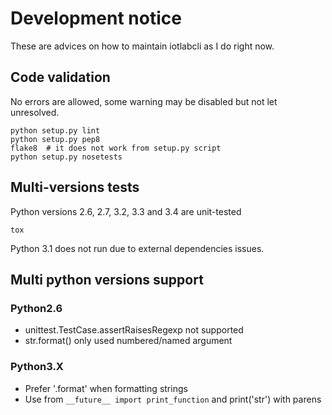 Development notice
==================

These are advices on how to maintain iotlabcli as I do right now.

Code validation
---------------

No errors are allowed, some warning may be disabled but not let unresolved.

    python setup.py lint
    python setup.py pep8
    flake8  # it does not work from setup.py script
    python setup.py nosetests

Multi-versions tests
--------------------

Python versions 2.6, 2.7, 3.2, 3.3 and 3.4 are unit-tested

    tox

Python 3.1 does not run due to external dependencies issues.


Multi python versions support
-----------------------------

### Python2.6 ###

 * unittest.TestCase.assertRaisesRegexp not supported
 * str.format() only used numbered/named argument


### Python3.X ###

 * Prefer '.format' when formatting strings
 * Use from `__future__ import print_function` and print('str') with parens


